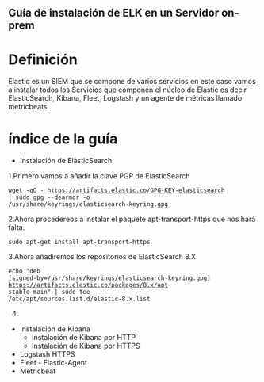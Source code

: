 ## Guía de instalación de ELK en un Servidor on-prem

# Definición

Elastic es un SIEM que se compone de varios servicios en este caso vamos a instalar todos los Servicios que componen el núcleo de Elastic es decir ElasticSearch, Kibana, Fleet, Logstash y un agente de métricas llamado metricbeats.

# índice de la guía


- Instalación de ElasticSearch

1.Primero vamos a añadir la clave PGP de ElasticSearch

<code>wget -qO - https://artifacts.elastic.co/GPG-KEY-elasticsearch | sudo gpg --dearmor -o /usr/share/keyrings/elasticsearch-keyring.gpg</code>

2.Ahora procedereos a instalar el paquete apt-transport-https que nos hará falta.

<code>sudo apt-get install apt-transport-https</code>

3.Ahora añadiremos los repositorios de ElasticSearch 8.X

<code>echo "deb [signed-by=/usr/share/keyrings/elasticsearch-keyring.gpg] https://artifacts.elastic.co/packages/8.x/apt stable main" | sudo tee /etc/apt/sources.list.d/elastic-8.x.list</code>

4.
- Instalación de Kibana
    - Instalación de Kibana por HTTP
    - Instalación de Kibana por HTTPS
 - Logstash HTTPS
 - Fleet - Elastic-Agent
 - Metricbeat
